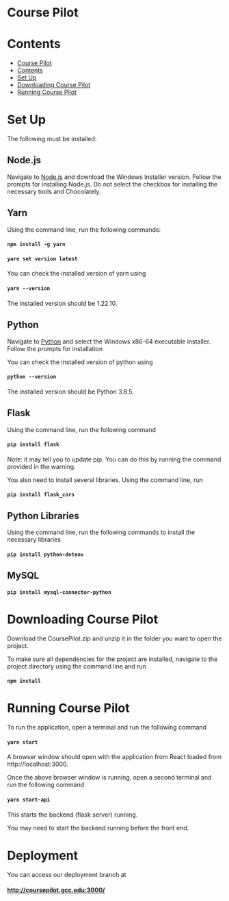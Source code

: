 # Course Pilot

# Contents
- [Course Pilot](#course-pilot)
- [Contents](#contents)
- [Set Up](#set-up)
- [Downloading Course Pilot](#downloading-course-pilot)
- [Running Course Pilot](#running-course-pilot)

# Set Up

The following must be installed:

## Node.js

Navigate to [Node.js](https://nodejs.org/en/download/) and download the Windows Installer version. Follow the prompts for installing Node.js. Do not select the checkbox for installing the necessary tools and Chocolately.

## Yarn

Using the command line, run the following commands:

#### `npm install -g yarn`

#### `yarn set version latest`

You can check the installed version of yarn using 

#### `yarn --version`

The installed version should be 1.22.10.

## Python

Navigate to [Python](https://www.python.org/downloads/release/python-385/) and select the Windows x86-64 executable installer. Follow the prompts for installation

You can check the installed version of python using 

#### `python --version`

The installed version should be Python 3.8.5.

## Flask

Using the command line, run the following command

#### `pip install flask`

Note: it may tell you to update pip. You can do this by running the command provided in the warning.

You also need to install several libraries. Using the command line, run 

#### `pip install flask_cors`


## Python Libraries

Using the command line, run the following commands to install the necessary libraries

#### `pip install python-dotenv`

## MySQL

<!-- Navigate to [MySQL](https://dev.mysql.com/downloads/installer/) and download the second installer. Follow the prompts for installing the necessary bundles and setting up a local server. You do not have to install Visual Studio. Simply, click next and continue with the installation.

Note: do not change anything from the default options.

Using the command line, run the following command to install the python connector -->

#### `pip install mysql-connector-python`

# Downloading Course Pilot

Download the CoursePilot.zip and unzip it in the folder you want to open the project. 

To make sure all dependencies for the project are installed, navigate to the project directory using the command line and run

#### `npm install`

# Running Course Pilot
To run the application, open a terminal and run the following command

#### `yarn start`

A browser window should open with the application from React loaded from http://localhost:3000.

Once the above browser window is running, open a second terminal and run the following command

#### `yarn start-api`

This starts the backend (flask server) running.

You may need to start the backend running before the front end.

# Deployment

You can access our deployment branch at
#### http://coursepilot.gcc.edu:3000/
